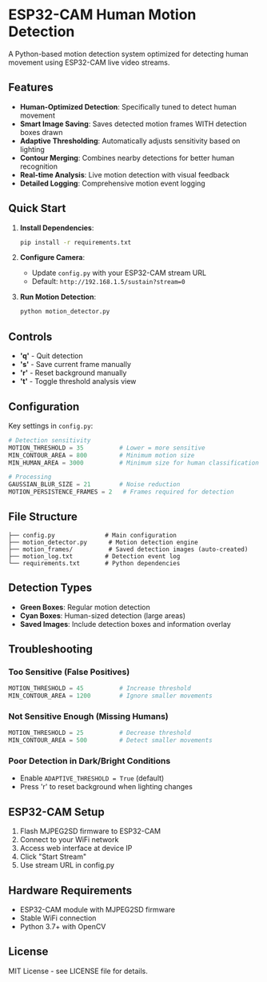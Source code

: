 # ESP32-CAM Human Motion Detection

A Python-based motion detection system optimized for detecting human movement using ESP32-CAM live video streams.

## Features

- **Human-Optimized Detection**: Specifically tuned to detect human movement
- **Smart Image Saving**: Saves detected motion frames WITH detection boxes drawn
- **Adaptive Thresholding**: Automatically adjusts sensitivity based on lighting
- **Contour Merging**: Combines nearby detections for better human recognition
- **Real-time Analysis**: Live motion detection with visual feedback
- **Detailed Logging**: Comprehensive motion event logging

## Quick Start

1. **Install Dependencies**:
   ```bash
   pip install -r requirements.txt
   ```

2. **Configure Camera**:
   - Update `config.py` with your ESP32-CAM stream URL
   - Default: `http://192.168.1.5/sustain?stream=0`

3. **Run Motion Detection**:
   ```bash
   python motion_detector.py
   ```

## Controls

- **'q'** - Quit detection
- **'s'** - Save current frame manually  
- **'r'** - Reset background manually
- **'t'** - Toggle threshold analysis view

## Configuration

Key settings in `config.py`:

```python
# Detection sensitivity
MOTION_THRESHOLD = 35          # Lower = more sensitive
MIN_CONTOUR_AREA = 800         # Minimum motion size
MIN_HUMAN_AREA = 3000          # Minimum size for human classification

# Processing
GAUSSIAN_BLUR_SIZE = 21        # Noise reduction
MOTION_PERSISTENCE_FRAMES = 2   # Frames required for detection
```

## File Structure

```
├── config.py              # Main configuration
├── motion_detector.py      # Motion detection engine
├── motion_frames/          # Saved detection images (auto-created)
├── motion_log.txt         # Detection event log
└── requirements.txt       # Python dependencies
```

## Detection Types

- **Green Boxes**: Regular motion detection
- **Cyan Boxes**: Human-sized detection (large areas)
- **Saved Images**: Include detection boxes and information overlay

## Troubleshooting

### Too Sensitive (False Positives)
```python
MOTION_THRESHOLD = 45          # Increase threshold
MIN_CONTOUR_AREA = 1200        # Ignore smaller movements
```

### Not Sensitive Enough (Missing Humans)
```python
MOTION_THRESHOLD = 25          # Decrease threshold  
MIN_CONTOUR_AREA = 500         # Detect smaller movements
```

### Poor Detection in Dark/Bright Conditions
- Enable `ADAPTIVE_THRESHOLD = True` (default)
- Press 'r' to reset background when lighting changes

## ESP32-CAM Setup

1. Flash MJPEG2SD firmware to ESP32-CAM
2. Connect to your WiFi network
3. Access web interface at device IP
4. Click "Start Stream" 
5. Use stream URL in config.py

## Hardware Requirements

- ESP32-CAM module with MJPEG2SD firmware
- Stable WiFi connection
- Python 3.7+ with OpenCV

## License

MIT License - see LICENSE file for details.